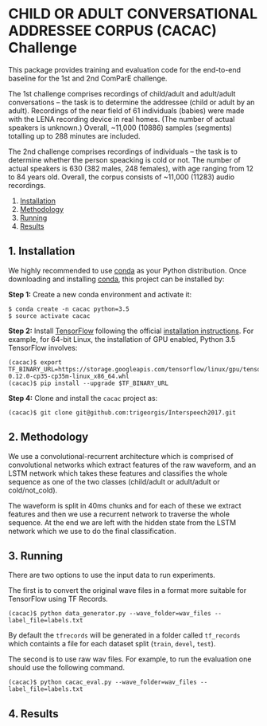 # CHILD OR ADULT CONVERSATIONAL ADDRESSEE CORPUS (CACAC) Challenge
This package provides training and evaluation code for the end-to-end baseline
for the 1st and 2nd ComParE challenge.

The 1st challenge comprises recordings of child/adult and adult/adult
conversations – the task is to determine the addressee (child or adult
by an adult).
Recordings of the near field of 61 individuals (babies) were made with
the LENA recording device in real homes. (The number of actual speakers
is unknown.) Overall, ~11,000 (10886) samples (segments) totalling up to
288 minutes are included.

The 2nd challenge comprises recordings of individuals – the task is to 
determine whether the person speacking is cold or not.
The number of actual speakers is 630 (382 males, 248 females), with age 
ranging from 12 to 84 years old. Overall, the corpus consists of ~11,000 
(11283) audio recordings.


1. [Installation](#installation)
2. [Methodology](#methodology)
3. [Running](#running)
4. [Results](#results)

## 1. Installation
We highly recommended to use [conda](http://conda.pydata.org/miniconda.html) as your Python distribution.
Once downloading and installing [conda](http://conda.pydata.org/miniconda.html), this project can be installed by:

**Step 1:** Create a new conda environment and activate it:
```console
$ conda create -n cacac python=3.5
$ source activate cacac
```

**Step 2:** Install [TensorFlow](https://www.tensorflow.org/) following the 
official [installation instructions](https://www.tensorflow.org/versions/r0.12/get_started/os_setup.html). 
For example, for 64-bit Linux, the installation of GPU enabled, Python 3.5 TensorFlow involves:
```console
(cacac)$ export TF_BINARY_URL=https://storage.googleapis.com/tensorflow/linux/gpu/tensorflow_gpu-0.12.0-cp35-cp35m-linux_x86_64.whl
(cacac)$ pip install --upgrade $TF_BINARY_URL
```

**Step 4:** Clone and install the `cacac` project as:
```console
(cacac)$ git clone git@github.com:trigeorgis/Interspeech2017.git
```

## 2. Methodology

We use a convolutional-recurrent architecture which is comprised of convolutional networks
which extract features of the raw waveform, and an LSTM network which takes these features
and classifies the whole sequence as one of the two classes (child/adult or adult/adult or cold/not_cold).

The waveform is split in 40ms chunks and for each of these we extract features and then 
we use a recurrent network to traverse the whole sequence. At the end we are left with 
the hidden state from the LSTM network which we use to do the final classification.

## 3. Running

There are two options to use the input data to run experiments.

The first is to convert the original wave files in a format more suitable for
TensorFlow using TF Records.

```console
(cacac)$ python data_generator.py --wave_folder=wav_files --label_file=labels.txt
```

By default the `tfrecords` will be generated in a folder called `tf_records` which 
containts a file for each dataset split (`train`, `devel`, `test`).

The second is to use raw wav files. For example, to run the evaluation one should use
the following command.

```console
(cacac)$ python cacac_eval.py --wave_folder=wav_files --label_file=labels.txt
```

## 4. Results

